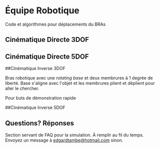 # Équipe Robotique
Code et algorithmes pour déplacements du BRAs

## Cinématique Directe 3DOF

## Cinématique Directe 5DOF

##Cinématique Inverse 3DOF

Bras robotique avec une _rotating base_ et deux membrures à 1 degrée de liberté. Base s'aligne avec l'objet et les membrures plient et déplient pour aller le chercher. 

Pour buts de démonstration rapide

##Cinématique Inverse 5DOF

## Questions? Réponses
Section servant de FAQ pour la simulation. À remplir au fil du temps. Envoyez un message à edgardtambe@hotmail.com sinon.
